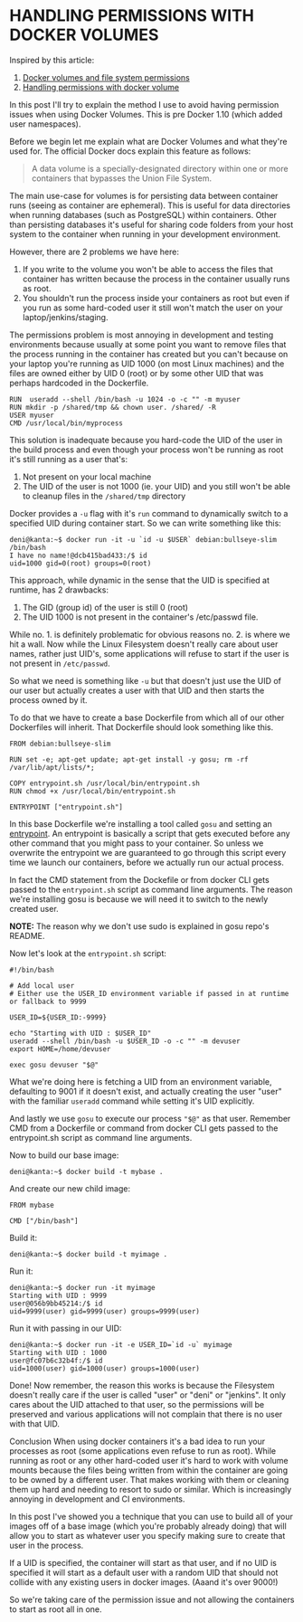 # HANDLING PERMISSIONS WITH DOCKER VOLUMES
Inspired by this article:
1. [Docker volumes and file system permissions](https://medium.com/@nielssj/docker-volumes-and-file-system-permissions-772c1aee23ca)  
2. [Handling permissions with docker volume ](https://denibertovic.com/posts/handling-permissions-with-docker-volumes/)  


In this post I'll try to explain the method I use to avoid having permission issues when using Docker Volumes. This is pre Docker 1.10 (which added user namespaces).

Before we begin let me explain what are Docker Volumes and what they're used for. The official Docker docs explain this feature as follows:

> A data volume is a specially-designated directory within one or more containers
that bypasses the Union File System.

The main use-case for volumes is for persisting data between container runs (seeing as container are ephemeral). This is useful for data directories when running databases (such as PostgreSQL) within containers. Other than persisting databases it's useful for sharing code folders from your host system to the container when running in your development environment.

However, there are 2 problems we have here:

1. If you write to the volume you won't be able to access the files that container has written because the process in the container usually runs as root.
2. You shouldn't run the process inside your containers as root but even if you run as some hard-coded user it still won't match the user on your laptop/jenkins/staging.

The permissions problem is most annoying in development and testing environments because usually at some point you want to remove files that the process running in the container has created but you can't because on your laptop you're running as UID 1000 (on most Linux machines) and the files are owned either by UID 0 (root) or by some other UID that was perhaps hardcoded in the Dockerfile.

```
RUN  useradd --shell /bin/bash -u 1024 -o -c "" -m myuser
RUN mkdir -p /shared/tmp && chown user. /shared/ -R
USER myuser
CMD /usr/local/bin/myprocess
```
This solution is inadequate because you hard-code the UID of the user in the build process and even though your process won't be running as root it's still running as a user that's:

1. Not present on your local machine
2. The UID of the user is not 1000 (ie. your UID) and you still won't be able to cleanup files in the `/shared/tmp` directory

Docker provides a `-u` flag with it's `run` command to dynamically switch to a specified UID during container start. So we can write something like this:

```
deni@kanta:~$ docker run -it -u `id -u $USER` debian:bullseye-slim /bin/bash
I have no name!@dcb415bad433:/$ id
uid=1000 gid=0(root) groups=0(root)
```
This approach, while dynamic in the sense that the UID is specified at runtime, has 2 drawbacks:

1. The GID (group id) of the user is still 0 (root)
2. The UID 1000 is not present in the container's /etc/passwd file.

While no. 1. is definitely problematic for obvious reasons no. 2. is where we hit a wall. Now while the Linux Filesystem doesn't really care about user names, rather just UID's, some applications will refuse to start if the user is not present in `/etc/passwd`.

So what we need is something like `-u` but that doesn't just use the UID of our user but actually creates a user with that UID and then starts the process owned by it.

To do that we have to create a base Dockerfile from which all of our other Dockerfiles will inherit. That Dockerfile should look something like this.

```
FROM debian:bullseye-slim

RUN set -e; apt-get update; apt-get install -y gosu; rm -rf /var/lib/apt/lists/*;

COPY entrypoint.sh /usr/local/bin/entrypoint.sh
RUN chmod +x /usr/local/bin/entrypoint.sh

ENTRYPOINT ["entrypoint.sh"]
```

In this base Dockerfile we're installing a tool called `gosu` and setting an [entrypoint](https://docs.docker.com/engine/reference/builder/#entrypoint). An entrypoint is basically a script that gets executed before any other command that you might pass to your container. So unless we overwrite the entrypoint we are guaranteed to go through this script every time we launch our containers, before we actually run our actual process.

In fact the CMD statement from the Dockefile or from docker CLI gets passed to the `entrypoint.sh` script as command line arguments. The reason we're installing gosu is because we will need it to switch to the newly created user.

**NOTE:** The reason why we don't use sudo is explained in gosu repo's README.

Now let's look at the `entrypoint.sh` script:

```
#!/bin/bash

# Add local user
# Either use the USER_ID environment variable if passed in at runtime or fallback to 9999

USER_ID=${USER_ID:-9999}

echo "Starting with UID : $USER_ID"
useradd --shell /bin/bash -u $USER_ID -o -c "" -m devuser
export HOME=/home/devuser

exec gosu devuser "$@"
```

What we're doing here is fetching a UID from an environment variable, defaulting to 9001 if it doesn't exist, and actually creating the user "user" with the familiar `useradd` command while setting it's UID explicitly.

And lastly we use `gosu` to execute our process `"$@"` as that user. Remember CMD from a Dockerfile or command from docker CLI gets passed to the entrypoint.sh script as command line arguments.

Now to build our base image:

```
deni@kanta:~$ docker build -t mybase .
```

And create our new child image:

```
FROM mybase

CMD ["/bin/bash"]
```

Build it:

```
deni@kanta:~$ docker build -t myimage .
```
Run it:

```
deni@kanta:~$ docker run -it myimage
Starting with UID : 9999
user@056b9bb45214:/$ id
uid=9999(user) gid=9999(user) groups=9999(user)
```

Run it with passing in our UID:

```
deni@kanta:~$ docker run -it -e USER_ID=`id -u` myimage
Starting with UID : 1000
user@fc07b6c32b4f:/$ id
uid=1000(user) gid=1000(user) groups=1000(user)
```

Done! Now remember, the reason this works is because the Filesystem doesn't really care if the user is called "user" or "deni" or "jenkins". It only cares about the UID attached to that user, so the permissions will be preserved and various applications will not complain that there is no user with that UID.

Conclusion
When using docker containers it's a bad idea to run your processes as root (some applications even refuse to run as root). While running as root or any other hard-coded user it's hard to work with volume mounts because the files being written from within the container are going to be owned by a different user. That makes working with them or cleaning them up hard and needing to resort to sudo or similar. Which is increasingly annoying in development and CI environments.

In this post I've showed you a technique that you can use to build all of your images off of a base image (which you're probably already doing) that will allow you to start as whatever user you specify making sure to create that user in the process.

If a UID is specified, the container will start as that user, and if no UID is specified it will start as a default user with a random UID that should not collide with any existing users in docker images. (Aaand it's over 9000!)

So we're taking care of the permission issue and not allowing the containers to start as root all in one.
